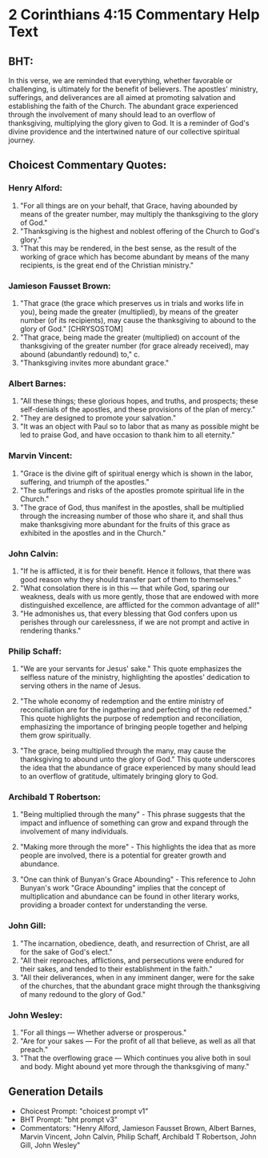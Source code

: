 # 2 Corinthians 4:15 Commentary Help Text

## BHT:
In this verse, we are reminded that everything, whether favorable or challenging, is ultimately for the benefit of believers. The apostles' ministry, sufferings, and deliverances are all aimed at promoting salvation and establishing the faith of the Church. The abundant grace experienced through the involvement of many should lead to an overflow of thanksgiving, multiplying the glory given to God. It is a reminder of God's divine providence and the intertwined nature of our collective spiritual journey.

## Choicest Commentary Quotes:
### Henry Alford:
1. "For all things are on your behalf, that Grace, having abounded by means of the greater number, may multiply the thanksgiving to the glory of God." 
2. "Thanksgiving is the highest and noblest offering of the Church to God's glory."
3. "That this may be rendered, in the best sense, as the result of the working of grace which has become abundant by means of the many recipients, is the great end of the Christian ministry."

### Jamieson Fausset Brown:
1. "That grace (the grace which preserves us in trials and works life in you), being made the greater (multiplied), by means of the greater number (of its recipients), may cause the thanksgiving to abound to the glory of God." [CHRYSOSTOM]
2. "That grace, being made the greater (multiplied) on account of the thanksgiving of the greater number (for grace already received), may abound (abundantly redound) to," c.
3. "Thanksgiving invites more abundant grace."

### Albert Barnes:
1. "All these things; these glorious hopes, and truths, and prospects; these self-denials of the apostles, and these provisions of the plan of mercy."
2. "They are designed to promote your salvation."
3. "It was an object with Paul so to labor that as many as possible might be led to praise God, and have occasion to thank him to all eternity."

### Marvin Vincent:
1. "Grace is the divine gift of spiritual energy which is shown in the labor, suffering, and triumph of the apostles."
2. "The sufferings and risks of the apostles promote spiritual life in the Church."
3. "The grace of God, thus manifest in the apostles, shall be multiplied through the increasing number of those who share it, and shall thus make thanksgiving more abundant for the fruits of this grace as exhibited in the apostles and in the Church."

### John Calvin:
1. "If he is afflicted, it is for their benefit. Hence it follows, that there was good reason why they should transfer part of them to themselves."
2. "What consolation there is in this — that while God, sparing our weakness, deals with us more gently, those that are endowed with more distinguished excellence, are afflicted for the common advantage of all!"
3. "He admonishes us, that every blessing that God confers upon us perishes through our carelessness, if we are not prompt and active in rendering thanks."

### Philip Schaff:
1. "We are your servants for Jesus' sake." This quote emphasizes the selfless nature of the ministry, highlighting the apostles' dedication to serving others in the name of Jesus.

2. "The whole economy of redemption and the entire ministry of reconciliation are for the ingathering and perfecting of the redeemed." This quote highlights the purpose of redemption and reconciliation, emphasizing the importance of bringing people together and helping them grow spiritually.

3. "The grace, being multiplied through the many, may cause the thanksgiving to abound unto the glory of God." This quote underscores the idea that the abundance of grace experienced by many should lead to an overflow of gratitude, ultimately bringing glory to God.

### Archibald T Robertson:
1. "Being multiplied through the many" - This phrase suggests that the impact and influence of something can grow and expand through the involvement of many individuals.

2. "Making more through the more" - This highlights the idea that as more people are involved, there is a potential for greater growth and abundance.

3. "One can think of Bunyan's Grace Abounding" - This reference to John Bunyan's work "Grace Abounding" implies that the concept of multiplication and abundance can be found in other literary works, providing a broader context for understanding the verse.

### John Gill:
1. "The incarnation, obedience, death, and resurrection of Christ, are all for the sake of God's elect."
2. "All their reproaches, afflictions, and persecutions were endured for their sakes, and tended to their establishment in the faith."
3. "All their deliverances, when in any imminent danger, were for the sake of the churches, that the abundant grace might through the thanksgiving of many redound to the glory of God."

### John Wesley:
1. "For all things — Whether adverse or prosperous." 
2. "Are for your sakes — For the profit of all that believe, as well as all that preach." 
3. "That the overflowing grace — Which continues you alive both in soul and body. Might abound yet more through the thanksgiving of many."


## Generation Details
- Choicest Prompt: "choicest prompt v1"
- BHT Prompt: "bht prompt v3"
- Commentators: "Henry Alford, Jamieson Fausset Brown, Albert Barnes, Marvin Vincent, John Calvin, Philip Schaff, Archibald T Robertson, John Gill, John Wesley"
